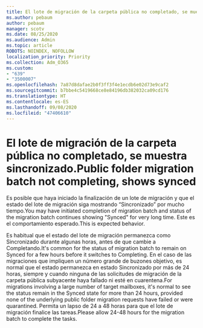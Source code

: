 ```yaml
---
title: El lote de migración de la carpeta pública no completado, se muestra sincronizado.
ms.author: pebaum
author: pebaum
manager: scotv
ms.date: 08/25/2020
ms.audience: Admin
ms.topic: article
ROBOTS: NOINDEX, NOFOLLOW
localization_priority: Priority
ms.collection: Adm_O365
ms.custom:
- "639"
- "3500007"
ms.openlocfilehash: 7a87d8dafae2b0f3ff3f4e1ecdb6e02d73e9caf2
ms.sourcegitcommit: b7bbe4c5419668ce8e84196db382032ca09cd176
ms.translationtype: HT
ms.contentlocale: es-ES
ms.lasthandoff: 09/08/2020
ms.locfileid: "47406610"
---
```

# <a name="public-folder-migration-batch-not-completing-shows-synced"></a><span data-ttu-id="39a95-102">El lote de migración de la carpeta pública no completado, se muestra sincronizado.</span><span class="sxs-lookup"><span data-stu-id="39a95-102">Public folder migration batch not completing, shows synced</span></span>

<span data-ttu-id="39a95-103">Es posible que haya iniciado la finalización de un lote de migración y que el estado del lote de migración siga mostrando “Sincronizado” por mucho tiempo.</span><span class="sxs-lookup"><span data-stu-id="39a95-103">You may have initiated completion of migration batch and status of the migration batch continues showing "Synced" for very long time.</span></span> <span data-ttu-id="39a95-104">Este es el comportamiento esperado.</span><span class="sxs-lookup"><span data-stu-id="39a95-104">This is expected behavior.</span></span>

<span data-ttu-id="39a95-105">Es habitual que el estado del lote de migración permanezca como Sincronizado durante algunas horas, antes de que cambie a Completando.</span><span class="sxs-lookup"><span data-stu-id="39a95-105">It's common for the status of migration batch to remain on Synced for a few hours before it switches to Completing.</span></span> <span data-ttu-id="39a95-106">En el caso de las migraciones que impliquen un número grande de buzones objetivo, es normal que el estado permanezca en estado Sincronizado por más de 24 horas, siempre y cuando ninguna de las solicitudes de migración de la carpeta pública subyacente haya fallado ni esté en cuarentena.</span><span class="sxs-lookup"><span data-stu-id="39a95-106">For migrations involving a large number of target mailboxes, it's normal to see the status remain in the Synced state for more than 24 hours, provided none of the underlying public folder migration requests have failed or were quarantined.</span></span> <span data-ttu-id="39a95-107">Permita un lapso de 24 a 48 horas para que el lote de migración finalice las tareas.</span><span class="sxs-lookup"><span data-stu-id="39a95-107">Please allow 24-48 hours for the migration batch to complete the tasks.</span></span>
